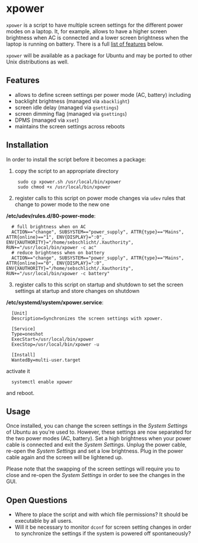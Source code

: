 # xpower
`xpower` is a script to have multiple screen settings for the different power modes on a laptop.
It, for example, allows to have a higher screen brightness when AC is connected and a lower screen brightness when the laptop is running on battery.
There is a full [list of features](#features) below.

`xpower` will be available as a package for Ubuntu and may be ported to other Unix distributions as well.

## Features

* allows to define screen settings per power mode (AC, battery) including
 * backlight brightness (managed via `xbacklight`)
 * screen idle delay (managed via `gsettings`)
 * screen dimming flag (managed via `gsettings`)
 * DPMS (managed via `xset`)
* maintains the screen settings across reboots

## Installation

In order to install the script before it becomes a package:

1. copy the script to an appropriate directory
  
        sudo cp xpower.sh /usr/local/bin/xpower
        sudo chmod +x /usr/local/bin/xpower

2. register calls to this script on power mode changes via `udev` rules that change to power mode to the new one

  **/etc/udev/rules.d/80-power-mode**:
  
      # full brightness when on AC
      ACTION=="change", SUBSYSTEM=="power_supply", ATTR{type}=="Mains", ATTR{online}=="1", ENV{DISPLAY}=":0", ENV{XAUTHORITY}="/home/sebschlicht/.Xauthority", RUN+="/usr/local/bin/xpower -c ac"
      # reduce brightness when on battery
      ACTION=="change", SUBSYSTEM=="power_supply", ATTR{type}=="Mains", ATTR{online}=="0", ENV{DISPLAY}=":0", ENV{XAUTHORITY}="/home/sebschlicht/.Xauthority", RUN+="/usr/local/bin/xpower -c battery"

3. register calls to this script on startup and shutdown to set the screen settings at startup and store changes on shutdown
  
  **/etc/systemd/system/xpower.service**:

      [Unit]
      Description=Synchronizes the screen settings with xpower.
      
      [Service]
      Type=oneshot
      ExecStart=/usr/local/bin/xpower
      ExecStop=/usr/local/bin/xpower -u
      
      [Install]
      WantedBy=multi-user.target
  
  activate it
  
      systemctl enable xpower
  
  and reboot.

## Usage

Once installed, you can change the screen settings in the _System Settings_ of Ubuntu as you're used to.
However, these settings are now separated for the two power modes (AC, battery).
Set a high brightness when your power cable is connected and exit the _System Settings_.
Unplug the power cable, re-open the _System Settings_ and set a low brightness.
Plug in the power cable again and the screen will be lightened up.

Please note that the swapping of the screen settings will require you to close and re-open the _System Settings_ in order to see the changes in the GUI.

## Open Questions

* Where to place the script and with which file permissions? It should be executable by all users.
* Will it be necessary to monitor `dconf` for screen setting changes in order to synchronize the settings if the system is powered off spontaneously?

